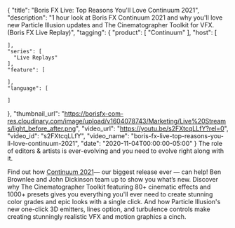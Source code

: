 {
  "title": "Boris FX Live: Top Reasons You'll Love Continuum 2021",
  "description": "1 hour look at Boris FX Continuum 2021 and why you'll love new Particle Illusion updates and The Cinematographer Toolkit for VFX. (Boris FX Live Replay)",
  "tagging": {
    "product": [
      "Continuum"
    ],
    "host": [

    ],
    "series": [
      "Live Replays"
    ],
    "feature": [

    ],
    "language": [

    ]
  },
  "thumbnail_url": "https://borisfx-com-res.cloudinary.com/image/upload/v1604078743/Marketing/Live%20Streams/light_before_after.png",
  "video_url": "https://youtu.be/s2FXtcqLLfY?rel=0",
  "video_id": "s2FXtcqLLfY",
  "video_name": "boris-fx-live-top-reasons-you-ll-love-continuum-2021",
  "date": "2020-11-04T00:00:00-05:00"
}
The role of editors & artists is ever-evolving and you need to evolve right along with it.

  
Find out how [Continuum 2021](https://borisfx.com/products/continuum/ "Boris FX Continuum")— our biggest release ever — can help! Ben Brownlee and John Dickinson team up to show you what’s new. Discover why The Cinematographer Toolkit featuring 80+ cinematic effects and 1000+ presets gives you everything you'll ever need to create stunning color grades and epic looks with a single click. And how Particle Illusion's new one-click 3D emitters, lines option, and turbulence controls make creating stunningly realistic VFX and motion graphics a cinch.

